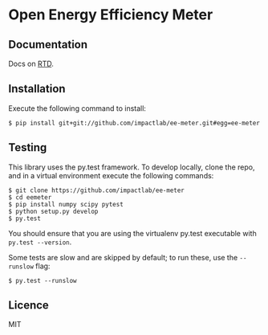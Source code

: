 Open Energy Efficiency Meter
============================

Documentation
-------------

Docs on [RTD](http://eemeter.readthedocs.org/en/latest/).

Installation
------------

Execute the following command to install:

    $ pip install git+git://github.com/impactlab/ee-meter.git#egg=ee-meter

Testing
-------

This library uses the py.test framework. To develop locally, clone the repo,
and in a virtual environment execute the following commands:

    $ git clone https://github.com/impactlab/ee-meter
    $ cd eemeter
    $ pip install numpy scipy pytest
    $ python setup.py develop
    $ py.test

You should ensure that you are using the virtualenv py.test executable with
`py.test --version`.

Some tests are slow and are skipped by default; to run these, use the `--runslow` flag:

    $ py.test --runslow

Licence
-------

MIT
